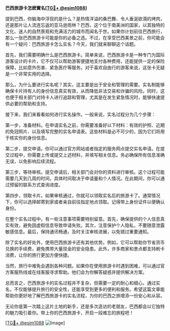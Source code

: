**巴西旅游卡怎麽實名[[TG💪+ @esim1088](https://t.me/s/esim1088)]**

提到巴西，你脑海中浮现的是什么？是热情洋溢的桑巴舞、令人垂涎欲滴的烤肉，还是那片让人流连忘返的亚马逊雨林？巴西，这个位于南美洲的国家，以其独特的文化、迷人的自然景观和充满活力的城市而闻名于世。如果你计划前往巴西旅行，那么一张巴西旅游卡可能是你的必备之选。不过，在享受巴西美景之前，你可能会有一个疑问：巴西旅游卡怎么实名？今天，我们就来聊聊这个话题。

首先，我们需要明确什么是巴西旅游卡。简单来说，巴西旅游卡是一种专门为国际游客设计的卡片，它不仅可以帮助游客便捷地支付各种费用，还能提供一定的保险保障，比如意外伤害、紧急医疗等服务。对于喜欢自由行的游客来说，这张卡无疑是一个非常实用的选择。

那么，为什么要进行实名呢？其实，这主要是出于安全和管理的需要。实名制能够确保卡片持有人的身份信息真实有效，从而降低非法交易和诈骗的风险。同时，这也便于相关部门对持卡人进行追踪和管理，尤其是在发生紧急情况时，能够快速提供必要的帮助和支持。

接下来，我们来看看如何进行实名操作。一般来说，实名过程分为几个步骤：

第一步，准备材料。在申请实名之前，你需要准备好以下材料：有效的护照、近期的免冠照片、以及填写完整的实名申请表。这些材料是必不可少的，因为它们将用于核实你的身份信息。

第二步，提交申请。你可以通过官方网站或者指定的服务网点提交实名申请。在提交过程中，你需要上传或提交上述材料，并填写相关信息。务必确保所有信息准确无误，以免影响后续流程。

第三步，等待审核。提交申请后，相关部门会对你的资料进行审核。这个过程可能需要几天到几周的时间，具体时间取决于申请量和个人情况。在此期间，你可以通过预留的联系方式查询进度。

第四步，领取卡片。如果审核通过，你就可以领取实名后的旅游卡了。通常情况下，你可以选择邮寄到家或者亲自前往指定地点领取。记得带上身份证件以便确认身份。

在整个实名过程中，有一些注意事项需要特别留意。首先，确保提供的个人信息真实有效，避免因虚假信息导致申请失败。其次，注意保护个人隐私，不要随意泄露敏感信息。最后，保持通讯畅通，及时关注审核进展，以免错过重要通知。

除了实名的好处外，使用巴西旅游卡还有其他优势。例如，它可以帮助你节省货币兑换的手续费，避免携带大量现金的安全隐患。此外，许多商家和景点都支持刷卡消费，让你的旅行更加方便快捷。

当然，旅行中难免会遇到各种问题。如果你在使用旅游卡时遇到困难，可以通过官方客服热线或在线客服寻求帮助。他们会为你解答疑惑并提供解决方案。

总而言之，巴西旅游卡的实名过程并不复杂，但需要一定的耐心和细心。通过实名，不仅能够提升旅行的安全性，还能享受到更多的便利和服务。希望这篇文章能帮助你更好地了解巴西旅游卡的实名流程，为你的巴西之旅增添一份安心和从容。

无论你是第一次踏上这片土地的新手，还是多次造访的老朋友，巴西都会以它独特的魅力吸引着你。带上你的巴西旅游卡，开启一段难忘的旅程吧！

[[TG💪+ @esim1088](https://t.me/s/esim1088) ![Image](https://i.postimg.cc/4NQfJmqS/Snipaste-2025-05-13-00-14-12.png)]